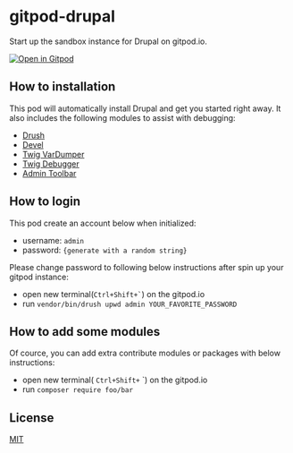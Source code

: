 # gitpod-drupal
Start up the sandbox instance for Drupal on gitpod.io.

[![Open in Gitpod](https://gitpod.io/button/open-in-gitpod.svg)](https://gitpod.io/#https://github.com/blauerberg/gitpod-drupal)

## How to installation

This pod will automatically install Drupal and get you started right away.
It also includes the following modules to assist with debugging:
- [Drush](https://www.drupal.org/project/drush)
- [Devel](https://www.drupal.org/project/devel)
- [Twig VarDumper](https://www.drupal.org/project/twig_vardumper)
- [Twig Debugger](https://www.drupal.org/project/twig_debugger)
- [Admin Toolbar](https://www.drupal.org/project/admin_toolbar)

## How to login

This pod create an account below when initialized:
- username: `admin`
- password: `{generate with a random string}`

Please change password to following below instructions after spin up your gitpod instance:
- open new terminal(`` Ctrl+Shift+` ``) on the gitpod.io
- run `vendor/bin/drush upwd admin YOUR_FAVORITE_PASSWORD`

## How to add some modules
Of cource, you can add extra contribute modules or packages with below instructions:
- open new terminal( `Ctrl+Shift+` `) on the gitpod.io
- run `composer require foo/bar`

## License

[MIT](LICENSE)
